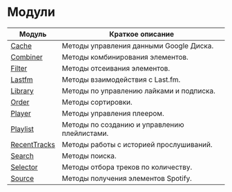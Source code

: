 # Модули

| Модуль | Краткое описание |
|--------|------------------|
| [Cache](/reference/cache.md) | Методы управления данными Google Диска. |
| [Combiner](/reference/combiner.md) | Методы комбинирования элементов. |
| [Filter](/reference/filter.md) | Методы отсеивания элементов. |
| [Lastfm](/reference/lastfm.md) | Методы взаимодействия с Last.fm. |
| [Library](/reference/library.md) | Методы по управлению лайками и подписка. |
| [Order](/reference/order.md) | Методы сортировки. |
| [Player](/reference/order.md) | Методы управления плеером. |
| [Playlist](/reference/order.md) | Методы по созданию и управлению плейлистами. |
| [RecentTracks](/reference/recenttracks.md) | Методы работы с историей прослушиваний. |
| [Search](/reference/search.md) | Методы поиска. |
| [Selector](/reference/selector.md) | Методы отбора треков по количеству. |
| [Source](/reference/source.md) | Методы получения элементов Spotify. |
